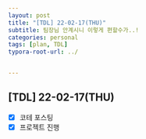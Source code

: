 ```yaml
---
layout: post
title: "[TDL] 22-02-17(THU)"
subtitle: 팀장님 안계시니 이렇게 편할수가..!
categories: personal
tags: [plan, TDL]
typora-root-url: ../


---
```




## [TDL] 22-02-17(THU)

- [x] 코테 포스팅
- [x] 프로젝트 진행
